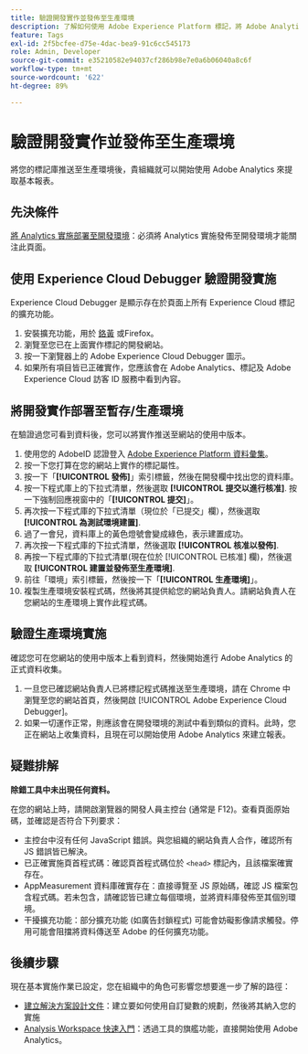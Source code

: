 ```yaml
---
title: 驗證開發實作並發佈至生產環境
description: 了解如何使用 Adobe Experience Platform 標記，將 Adobe Analytics 部署至您的生產環境中。
feature: Tags
exl-id: 2f5bcfee-d75e-4dac-bea9-91c6cc545173
role: Admin, Developer
source-git-commit: e35210582e94037cf286b98e7e0a6b06040a8c6f
workflow-type: tm+mt
source-wordcount: '622'
ht-degree: 89%

---
```


# 驗證開發實作並發佈至生產環境

將您的標記庫推送至生產環境後，貴組織就可以開始使用 Adobe Analytics 來提取基本報表。

## 先決條件

[將 Analytics 實施部署至開發環境](deploy-dev.md)：必須將 Analytics 實施發佈至開發環境才能關注此頁面。

## 使用 Experience Cloud Debugger 驗證開發實施

Experience Cloud Debugger 是顯示存在於頁面上所有 Experience Cloud 標記的擴充功能。

1. 安裝擴充功能，用於 [鉻黃](https://chromewebstore.google.com/detail/adobe-experience-platform/bfnnokhpnncpkdmbokanobigaccjkpob) 或Firefox。
2. 瀏覽至您已在上面實作標記的開發網站。
3. 按一下瀏覽器上的 Adobe Experience Cloud Debugger 圖示。
4. 如果所有項目皆已正確實作，您應該會在 Adobe Analytics、標記及 Adobe Experience Cloud 訪客 ID 服務中看到內容。

## 將開發實作部署至暫存/生產環境

在驗證過您可看到資料後，您可以將實作推送至網站的使用中版本。

1. 使用您的 AdobeID 認證登入 [Adobe Experience Platform 資料彙集](https://experience.adobe.com/data-collection)。
1. 按一下您打算在您的網站上實作的標記屬性。
1. 按一下「**[!UICONTROL 發佈]**」索引標籤，然後在開發欄中找出您的資料庫。
1. 按一下程式庫上的下拉式清單，然後選取 **[!UICONTROL 提交以進行核准]**. 按一下強制回應視窗中的「**[!UICONTROL 提交]**」。
1. 再次按一下程式庫的下拉式清單（現位於「已提交」欄），然後選取 **[!UICONTROL 為測試環境建置]**.
1. 過了一會兒，資料庫上的黃色燈號會變成綠色，表示建置成功。
1. 再次按一下程式庫的下拉式清單，然後選取 **[!UICONTROL 核准以發佈]**.
1. 再按一下程式庫的下拉式清單(現在位於 [!UICONTROL 已核准] 欄)，然後選取 **[!UICONTROL 建置並發佈至生產環境]**.
1. 前往「環境」索引標籤，然後按一下「**[!UICONTROL 生產環境]**」。
1. 複製生產環境安裝程式碼，然後將其提供給您的網站負責人。請網站負責人在您網站的生產環境上實作此程式碼。

## 驗證生產環境實施

確認您可在您網站的使用中版本上看到資料，然後開始進行 Adobe Analytics 的正式資料收集。

1. 一旦您已確認網站負責人已將標記程式碼推送至生產環境，請在 Chrome 中瀏覽至您的網站首頁，然後開啟 [!UICONTROL Adobe Experience Cloud Debugger]。
2. 如果一切運作正常，則應該會在開發環境的測試中看到類似的資料。此時，您正在網站上收集資料，且現在可以開始使用 Adobe Analytics 來建立報表。

## 疑難排解

**除錯工具中未出現任何資料。**

在您的網站上時，請開啟瀏覽器的開發人員主控台 (通常是 F12)。查看頁面原始碼，並確認是否符合下列要求：

* 主控台中沒有任何 JavaScript 錯誤。與您組織的網站負責人合作，確認所有 JS 錯誤皆已解決。
* 已正確實施頁首程式碼：確認頁首程式碼位於 `<head>` 標記內，且該檔案確實存在。
* AppMeasurement 資料庫確實存在：直接導覽至 JS 原始碼，確認 JS 檔案包含程式碼。若未包含，請確認皆已建立每個環境，並將資料庫發佈至其個別環境。
* 干擾擴充功能：部分擴充功能 (如廣告封鎖程式) 可能會妨礙影像請求觸發。停用可能會阻擋將資料傳送至 Adobe 的任何擴充功能。

## 後續步驟

現在基本實施作業已設定，您在組織中的角色可影響您想要進一步了解的路徑：

* [建立解決方案設計文件](../prepare/solution-design.md)：建立要如何使用自訂變數的規劃，然後將其納入您的實施
* [Analysis Workspace 快速入門](/help/analyze/analysis-workspace/home.md)：透過工具的旗艦功能，直接開始使用 Adobe Analytics。
